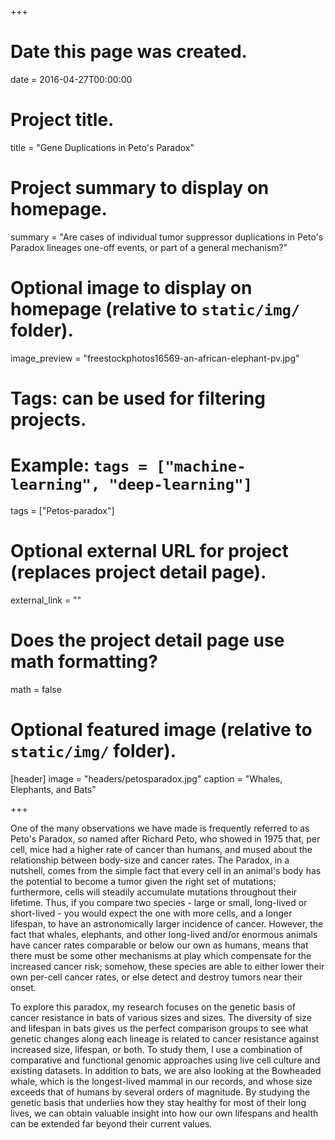 +++
# Date this page was created.
date = 2016-04-27T00:00:00

# Project title.
title = "Gene Duplications in Peto's Paradox"

# Project summary to display on homepage.
summary = "Are cases of individual tumor suppressor duplications in Peto's Paradox lineages one-off events, or part of a general mechanism?"

# Optional image to display on homepage (relative to `static/img/` folder).
image_preview = "freestockphotos16569-an-african-elephant-pv.jpg"

# Tags: can be used for filtering projects.
# Example: `tags = ["machine-learning", "deep-learning"]`
tags = ["Petos-paradox"]

# Optional external URL for project (replaces project detail page).
external_link = ""

# Does the project detail page use math formatting?
math = false

# Optional featured image (relative to `static/img/` folder).
[header]
image = "headers/petosparadox.jpg"
caption = "Whales, Elephants, and Bats"

+++

One of the many observations we have made is frequently referred to as Peto's Paradox, so named after Richard Peto, who showed in 1975 that, per cell, mice had a higher rate of cancer than humans, and mused about the relationship between body-size and cancer rates. The Paradox, in a nutshell, comes from the simple fact that every cell in an animal's body has the potential to become a tumor given the right set of mutations; furthermore, cells will steadily accumulate mutations throughout their lifetime. Thus, if you compare two species - large or small, long-lived or short-lived - you would expect the one with more cells, and a longer lifespan, to have an astronomically larger incidence of cancer. However, the fact that whales, elephants, and other long-lived and/or enormous animals have cancer rates comparable or below our own as humans, means that there must be some other mechanisms at play which compensate for the increased cancer risk; somehow, these species are able to either lower their own per-cell cancer rates, or else detect and destroy tumors near their onset.  

To explore this paradox, my research focuses on the genetic basis of cancer resistance in bats of various sizes and sizes. The diversity of size and lifespan in bats gives us the perfect comparison groups to see what genetic changes along each lineage is related to cancer resistance against increased size, lifespan, or both. To study them, I use a combination of comparative and functional genomic approaches using live cell culture and existing datasets. In addition to bats, we are also looking at the Bowheaded whale, which is the longest-lived mammal in our records, and whose size exceeds that of humans by several orders of magnitude. By studying the genetic basis that underlies how they stay healthy for most of their long lives, we can obtain valuable insight into how our own lifespans and health can be extended far beyond their current values.